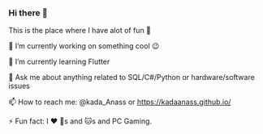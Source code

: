 ### Hi there 👋

This is the place where I have alot of fun 🤣

🔭  I’m currently working on something cool 😉

🌱  I’m currently learning Flutter

💬  Ask me about anything related to SQL/C#/Python or hardware/software issues

📫  How to reach me: @kada_Anass or https://kadaanass.github.io/ 

⚡  Fun fact: I ❤️ 🐶s and 🐱s and PC Gaming.

<!--
**KadaAnass/KadaAnass** is a ✨ _special_ ✨ repository because its `README.md` (this file) appears on your GitHub profile.

Here are some ideas to get you started:

- 🔭 I’m currently working on ...
- 🌱 I’m currently learning ...
- 👯 I’m looking to collaborate on ...
- 🤔 I’m looking for help with ...
- 💬 Ask me about ...
- 📫 How to reach me: ...
- 😄 Pronouns: ...
- ⚡ Fun fact: ...
-->
